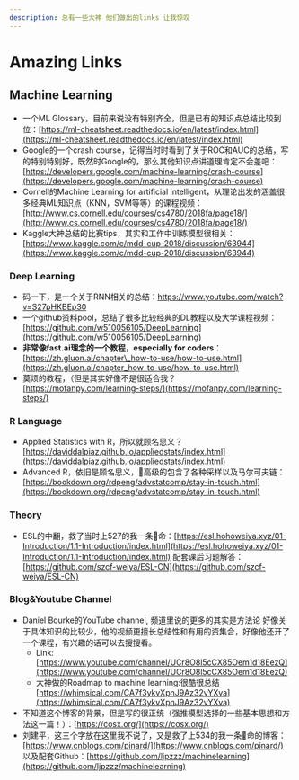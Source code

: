 ```yaml
---
description: 总有一些大神 他们做出的links 让我惊叹
---
```


# Amazing Links

## Machine Learning

* 一个ML Glossary，目前来说没有特别齐全，但是已有的知识点总结比较到位：[https://ml-cheatsheet.readthedocs.io/en/latest/index.html](https://ml-cheatsheet.readthedocs.io/en/latest/index.html)
* Google的一个crash course，记得当时时看到了关于ROC和AUC的总结，写的特别特别好，既然时Google的，那么其他知识点讲道理肯定不会差吧：[https://developers.google.com/machine-learning/crash-course](https://developers.google.com/machine-learning/crash-course)
* Cornell的Machine Learning for artificial intelligent，从理论出发的涵盖很多经典ML知识点（KNN，SVM等等）的课程视频：[http://www.cs.cornell.edu/courses/cs4780/2018fa/page18/](http://www.cs.cornell.edu/courses/cs4780/2018fa/page18/)
* Kaggle大神总结的比赛tips，其实和工作中训练模型很相关：[https://www.kaggle.com/c/mdd-cup-2018/discussion/63944](https://www.kaggle.com/c/mdd-cup-2018/discussion/63944)

### Deep Learning

* 码一下，是一个关于RNN相关的总结：[https://www.youtube.com/watch?v=S27pHKBEp30 ](https://www.youtube.com/watch?v=S27pHKBEp30)
* 一个github资料pool，总结了很多比较经典的DL教程以及大学课程视频：[https://github.com/w510056105/DeepLearning](https://github.com/w510056105/DeepLearning)
* **非常像fast.ai理念的一个教程，especially for coders**：[https://zh.gluon.ai/chapter\_how-to-use/how-to-use.html](https://zh.gluon.ai/chapter_how-to-use/how-to-use.html)
* 莫烦的教程，（但是其实好像不是很适合我？[https://mofanpy.com/learning-steps/](https://mofanpy.com/learning-steps/)

### R Language

* Applied Statistics with R，所以就顾名思义？[https://daviddalpiaz.github.io/appliedstats/index.html](https://daviddalpiaz.github.io/appliedstats/index.html)
* Advanced R，依旧是顾名思义，高级的包含了各种采样以及马尔可夫链：[https://bookdown.org/rdpeng/advstatcomp/stay-in-touch.html](https://bookdown.org/rdpeng/advstatcomp/stay-in-touch.html)

### Theory

* ESL的中翻，救了当时上527的我一条🐷命：[https://esl.hohoweiya.xyz/01-Introduction/1.1-Introduction/index.html](https://esl.hohoweiya.xyz/01-Introduction/1.1-Introduction/index.html) 配套课后习题解答：[https://github.com/szcf-weiya/ESL-CN](https://github.com/szcf-weiya/ESL-CN)

### Blog&Youtube Channel

* Daniel Bourke的YouTube channel, 频道里说的更多的其实是方法论 好像关于具体知识的比较少，他的视频更擅长总结性和有用的资集合，好像他还开了一个课程，有兴趣的话可以去搜搜看。
  * Link:[https://www.youtube.com/channel/UCr8O8l5cCX85Oem1d18EezQ](https://www.youtube.com/channel/UCr8O8l5cCX85Oem1d18EezQ)
  * 大神做的Roadmap to machine learning:很酷很总结[https://whimsical.com/CA7f3ykvXpnJ9Az32vYXva](https://whimsical.com/CA7f3ykvXpnJ9Az32vYXva)
* 不知道这个博客的背景，但是写的很正统（强推模型选择的一些基本思想和方法这一篇！）：[https://cosx.org/](https://cosx.org/)
* 刘建平，这三个字放在这里我不说了，又是救了上534的我一条🐷命的博客：[https://www.cnblogs.com/pinard/](https://www.cnblogs.com/pinard/) 以及配套Github：[https://github.com/ljpzzz/machinelearning](https://github.com/ljpzzz/machinelearning) 





